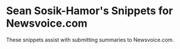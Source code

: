 # Sean Sosik-Hamor's Snippets for Newsvoice.com

These snippets assist with submitting summaries to Newsvoice.com.
